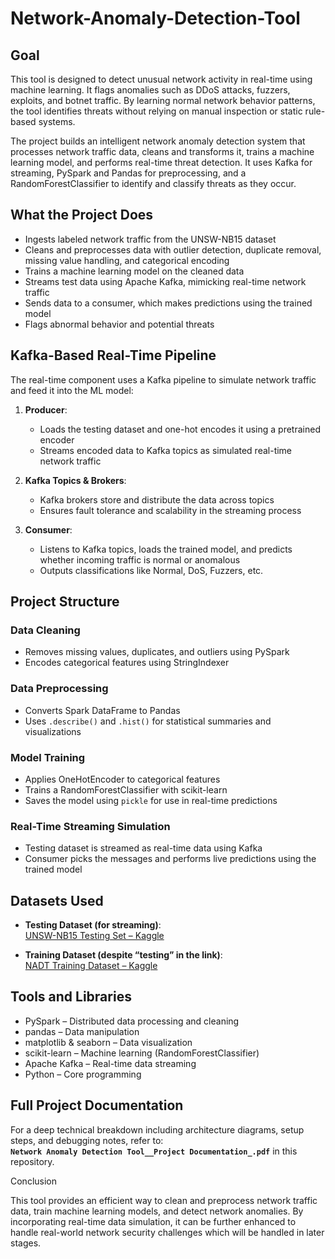 # Network-Anomaly-Detection-Tool


## Goal

This tool is designed to detect unusual network activity in real-time using machine learning. It flags anomalies such as DDoS attacks, fuzzers, exploits, and botnet traffic. By learning normal network behavior patterns, the tool identifies threats without relying on manual inspection or static rule-based systems.

The project builds an intelligent network anomaly detection system that processes network traffic data, cleans and transforms it, trains a machine learning model, and performs real-time threat detection. It uses Kafka for streaming, PySpark and Pandas for preprocessing, and a RandomForestClassifier to identify and classify threats as they occur.

## What the Project Does

- Ingests labeled network traffic from the UNSW-NB15 dataset
- Cleans and preprocesses data with outlier detection, duplicate removal, missing value handling, and categorical encoding
- Trains a machine learning model on the cleaned data
- Streams test data using Apache Kafka, mimicking real-time network traffic
- Sends data to a consumer, which makes predictions using the trained model
- Flags abnormal behavior and potential threats

## Kafka-Based Real-Time Pipeline

The real-time component uses a Kafka pipeline to simulate network traffic and feed it into the ML model:

1. **Producer**:
   - Loads the testing dataset and one-hot encodes it using a pretrained encoder
   - Streams encoded data to Kafka topics as simulated real-time network traffic

2. **Kafka Topics & Brokers**:
   - Kafka brokers store and distribute the data across topics
   - Ensures fault tolerance and scalability in the streaming process

3. **Consumer**:
   - Listens to Kafka topics, loads the trained model, and predicts whether incoming traffic is normal or anomalous
   - Outputs classifications like Normal, DoS, Fuzzers, etc.

## Project Structure

### Data Cleaning

- Removes missing values, duplicates, and outliers using PySpark
- Encodes categorical features using StringIndexer

### Data Preprocessing

- Converts Spark DataFrame to Pandas
- Uses `.describe()` and `.hist()` for statistical summaries and visualizations

### Model Training

- Applies OneHotEncoder to categorical features
- Trains a RandomForestClassifier with scikit-learn
- Saves the model using `pickle` for use in real-time predictions

### Real-Time Streaming Simulation

- Testing dataset is streamed as real-time data using Kafka
- Consumer picks the messages and performs live predictions using the trained model

## Datasets Used

- **Testing Dataset (for streaming)**:  
  [UNSW-NB15 Testing Set – Kaggle](https://www.kaggle.com/datasets/marvellouschitenga/unsw-nb15-testing-set-parquet-4-54-mb)

- **Training Dataset (despite “testing” in the link)**:  
  [NADT Training Dataset – Kaggle](https://www.kaggle.com/datasets/marvellouschitenga/nadttesting)

## Tools and Libraries

- PySpark – Distributed data processing and cleaning
- pandas – Data manipulation
- matplotlib & seaborn – Data visualization
- scikit-learn – Machine learning (RandomForestClassifier)
- Apache Kafka – Real-time data streaming
- Python – Core programming


## Full Project Documentation

For a deep technical breakdown including architecture diagrams, setup steps, and debugging notes, refer to:  
**`Network Anomaly Detection Tool__Project Documentation_.pdf`** in this repository.

Conclusion

This tool provides an efficient way to clean and preprocess network traffic data, train machine learning models, and detect network anomalies. By incorporating real-time data simulation, it can be further enhanced to handle real-world network security challenges which will be handled in later stages.
